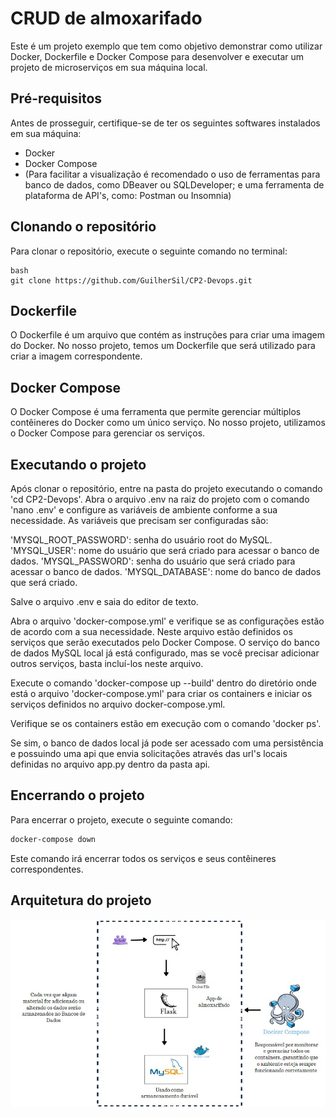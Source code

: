 # CRUD de almoxarifado

Este é um projeto exemplo que tem como objetivo demonstrar como utilizar Docker, Dockerfile e Docker Compose para desenvolver e executar um projeto de microserviços em sua máquina local. 


## Pré-requisitos

Antes de prosseguir, certifique-se de ter os seguintes softwares instalados em sua máquina:

- Docker
- Docker Compose
- (Para facilitar a visualização é recomendado o uso de ferramentas para banco de dados, como DBeaver ou SQLDeveloper;
   e uma ferramenta de plataforma de API's, como: Postman ou Insomnia)


## Clonando o repositório

Para clonar o repositório, execute o seguinte comando no terminal:

```
bash
git clone https://github.com/GuilherSil/CP2-Devops.git
```


## Dockerfile

O Dockerfile é um arquivo que contém as instruções para criar uma imagem do Docker. No nosso projeto, temos um Dockerfile que será utilizado para criar a imagem correspondente.


## Docker Compose

O Docker Compose é uma ferramenta que permite gerenciar múltiplos contêineres do Docker como um único serviço. No nosso projeto, utilizamos o Docker Compose para gerenciar os serviços.


## Executando o projeto

Após clonar o repositório, entre na pasta do projeto executando o comando 'cd CP2-Devops'.
Abra o arquivo .env na raiz do projeto com o comando 'nano .env' e configure as variáveis de ambiente conforme a sua necessidade. As variáveis que precisam ser configuradas são:

'MYSQL_ROOT_PASSWORD': senha do usuário root do MySQL.
'MYSQL_USER': nome do usuário que será criado para acessar o banco de dados.
'MYSQL_PASSWORD': senha do usuário que será criado para acessar o banco de dados.
'MYSQL_DATABASE': nome do banco de dados que será criado.

Salve o arquivo .env e saia do editor de texto.


Abra o arquivo 'docker-compose.yml' e verifique se as configurações estão de acordo com a sua necessidade. Neste arquivo estão definidos os serviços que serão executados pelo Docker Compose. O serviço do banco de dados MySQL local já está configurado, mas se você precisar adicionar outros serviços, basta incluí-los neste arquivo.

Execute o comando 'docker-compose up --build' dentro do diretório onde está o arquivo 'docker-compose.yml' para criar os containers e iniciar os serviços definidos no arquivo docker-compose.yml.

Verifique se os containers estão em execução com o comando 'docker ps'.

Se sim, o banco de dados local já pode ser acessado com uma persistência e possuindo uma api que envia solicitações através das url's locais definidas no arquivo app.py dentro da pasta api.

## Encerrando o projeto

Para encerrar o projeto, execute o seguinte comando:

```bash
docker-compose down
```

Este comando irá encerrar todos os serviços e seus contêineres correspondentes.


## Arquitetura do projeto 

![Projeto Almoxarifado](./arquiteturaProjeto.jpeg)

